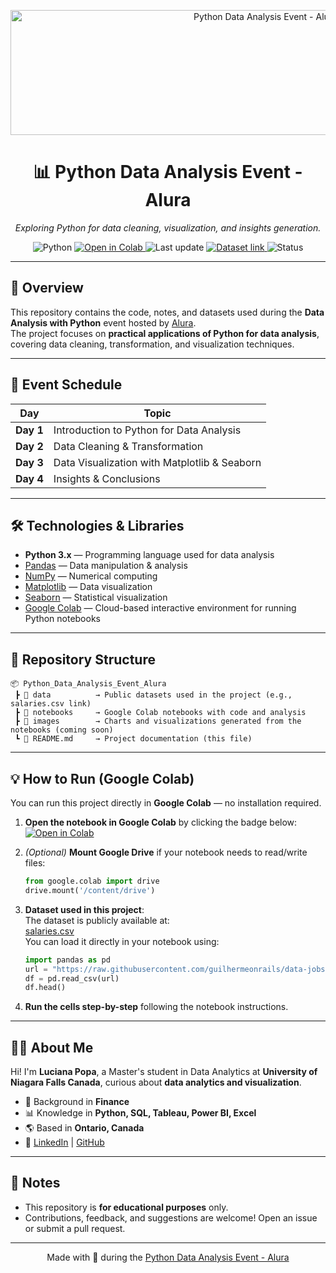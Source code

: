 <!-- Banner -->
<p align="center">
  <img src="https://i.imgur.com/xOUAoGb.png" alt="Python Data Analysis Event - Alura" width="800" height="200">
</p>

<h1 align="center">📊 Python Data Analysis Event - Alura</h1>

<p align="center">
  <em>Exploring Python for data cleaning, visualization, and insights generation.</em>
</p>

<!-- Badges -->
<p align="center">
  <img src="https://img.shields.io/badge/Python-3.x-blue?logo=python&logoColor=white" alt="Python">
  
  <a href="https://colab.research.google.com/github/lucianapopa/Python_Data_Analysis_Event_Alura/blob/main/notebooks/Class_01_Data_Analysis_Alura.ipynb">
    <img src="https://img.shields.io/badge/Open%20in-Colab-orange?logo=googlecolab&logoColor=white" alt="Open in Colab">
  </a>
  
  <img src="https://img.shields.io/github/last-commit/lucianapopa/Python_Data_Analysis_Event_Alura?label=Last%20update&color=brightgreen" alt="Last update">
  
  <a href="https://raw.githubusercontent.com/guilhermeonrails/data-jobs/refs/heads/main/salaries.csv">
    <img src="https://img.shields.io/badge/Dataset-salaries.csv-brightgreen" alt="Dataset link">
  </a>
  
  <img src="https://img.shields.io/badge/Status-In%20Progress-yellow" alt="Status">
</p>


---

## 🚀 Overview
This repository contains the code, notes, and datasets used during the **Data Analysis with Python** event hosted by [Alura](https://www.alura.com.br/).  
The project focuses on **practical applications of Python for data analysis**, covering data cleaning, transformation, and visualization techniques.

---

## 📅 Event Schedule
| Day | Topic |
|-----|-------|
| **Day 1** | Introduction to Python for Data Analysis |
| **Day 2** | Data Cleaning & Transformation |
| **Day 3** | Data Visualization with Matplotlib & Seaborn |
| **Day 4** | Insights & Conclusions |

---

## 🛠 Technologies & Libraries
- **Python 3.x** — Programming language used for data analysis
- [Pandas](https://pandas.pydata.org/) — Data manipulation & analysis
- [NumPy](https://numpy.org/) — Numerical computing
- [Matplotlib](https://matplotlib.org/) — Data visualization
- [Seaborn](https://seaborn.pydata.org/) — Statistical visualization
- [Google Colab](https://colab.research.google.com/) — Cloud-based interactive environment for running Python notebooks

---

## 📂 Repository Structure
```
📦 Python_Data_Analysis_Event_Alura
 ┣ 📁 data          → Public datasets used in the project (e.g., salaries.csv link)
 ┣ 📁 notebooks     → Google Colab notebooks with code and analysis
 ┣ 📁 images        → Charts and visualizations generated from the notebooks (coming soon)
 ┗ 📄 README.md     → Project documentation (this file)
```

---

## 💡 How to Run (Google Colab)

You can run this project directly in **Google Colab** — no installation required.

1. **Open the notebook in Google Colab** by clicking the badge below:  
   [![Open in Colab](https://colab.research.google.com/assets/colab-badge.svg)](PASTE_YOUR_NOTEBOOK_LINK_HERE)

2. *(Optional)* **Mount Google Drive** if your notebook needs to read/write files:  
   ```python
   from google.colab import drive
   drive.mount('/content/drive')
   ```

3. **Dataset used in this project**:  
   The dataset is publicly available at:  
   [salaries.csv](https://raw.githubusercontent.com/guilhermeonrails/data-jobs/refs/heads/main/salaries.csv)  
   You can load it directly in your notebook using:
   ```python
   import pandas as pd
   url = "https://raw.githubusercontent.com/guilhermeonrails/data-jobs/refs/heads/main/salaries.csv"
   df = pd.read_csv(url)
   df.head()
   ```

4. **Run the cells step-by-step** following the notebook instructions.

---

## 👩‍💻 About Me
Hi! I'm **Luciana Popa**, a Master's student in Data Analytics at **University of Niagara Falls Canada**, curious about **data analytics and visualization**.  
- 💼 Background in **Finance**
- 📊 Knowledge in **Python, SQL, Tableau, Power BI, Excel**  
- 🌎 Based in **Ontario, Canada**  
- 🔗 [LinkedIn](https://www.linkedin.com/in/luciana-popa/) | [GitHub](https://github.com/lucianapopa)

---

## 📌 Notes
- This repository is **for educational purposes** only.
- Contributions, feedback, and suggestions are welcome! Open an issue or submit a pull request.

---

<p align="center">
  Made with 💙 during the <a href="https://www.alura.com.br/imersao-dados-python">Python Data Analysis Event - Alura</a>
</p>
